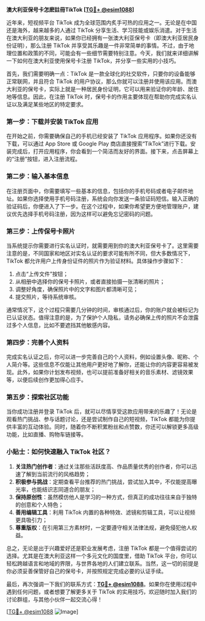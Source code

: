 **澳大利亚保号卡怎麽註冊TikTok [[TG💪+ @esim1088](https://t.me/s/esim1088)]**

近年来，短视频平台 TikTok 成为全球范围内炙手可热的应用之一。无论是在中国还是海外，越来越多的人通过 TikTok 分享生活、学习技能或娱乐消遣。对于生活在澳大利亚的朋友来说，如果你已经拥有一张澳大利亚保号卡（即澳大利亚居民身份证明），那么注册 TikTok 并享受其乐趣是一件非常简单的事情。不过，由于地理位置和政策的不同，可能会有一些细节需要特别注意。今天，我们就来详细讲解一下如何在澳大利亚使用保号卡注册 TikTok，并分享一些实用的小技巧。

首先，我们需要明确一点：TikTok 是一款全球化的社交软件，只要你的设备能够正常联网，并且符合 TikTok 的用户协议，那么你就可以注册并使用该应用。而澳大利亚的保号卡，实际上就是一种居民身份证明，它可以用来验证你的年龄、居住地等信息。因此，在注册 TikTok 时，保号卡的作用主要体现在帮助你完成实名认证以及满足某些地区的特定要求。

### **第一步：下载并安装 TikTok 应用**
在开始之前，你需要确保自己的手机已经安装了 TikTok 应用程序。如果你还没有下载，可以通过 App Store 或 Google Play 商店直接搜索“TikTok”进行下载。安装完成后，打开应用程序，你会看到一个简洁而友好的界面。接下来，点击屏幕上的“注册”按钮，进入注册流程。

### **第二步：输入基本信息**
在注册页面中，你需要填写一些基本的信息，包括你的手机号码或者电子邮件地址。如果你选择使用手机号码注册，系统会向你发送一条验证码短信。输入正确的验证码后，你便进入了下一步。在这个过程中，如果你希望更方便地管理账户，建议优先选择手机号码注册，因为这样可以避免忘记密码的问题。

### **第三步：上传保号卡照片**
当系统提示你需要进行实名认证时，就需要用到你的澳大利亚保号卡了。这里需要注意的是，不同国家和地区对实名认证的要求可能有所不同，但大多数情况下，TikTok 都允许用户上传身份证件的照片作为验证材料。具体操作步骤如下：

1. 点击“上传文件”按钮；
2. 从相册中选择你的保号卡照片，或者直接拍摄一张清晰的照片；
3. 调整好角度，确保照片中的文字和图片都清晰可见；
4. 提交照片，等待系统审核。

通常情况下，这个过程只需要几分钟的时间，审核通过后，你的账户就会被标记为已认证状态。值得注意的是，为了保护个人隐私，请务必确保上传的照片不会泄露过多个人信息，比如不要遮挡其他敏感内容。

### **第四步：完善个人资料**
完成实名认证之后，你可以进一步完善自己的个人资料，例如设置头像、昵称、个人简介等。这些信息不仅能让其他用户更好地了解你，还能让你的内容更容易被发现。此外，如果你计划发布视频，也可以提前准备好相关的音乐素材、滤镜效果等，以便后续创作更加得心应手。

### **第五步：探索社区功能**
当你成功注册并登录 TikTok 后，就可以尽情享受这款应用带来的乐趣了！无论是观看热门挑战、参与话题讨论，还是尝试制作自己的短视频，TikTok 都能为你提供丰富的互动体验。同时，随着你不断积累粉丝和点赞数，你还可以解锁更多高级功能，比如直播、购物车链接等。

### **小贴士：如何快速融入 TikTok 社区？**
1. **关注热门创作者**：通过关注那些活跃度高、作品质量优秀的创作者，你可以迅速了解到当前流行的风格趋势；
2. **积极参与挑战**：定期查看平台推荐的热门挑战，尝试加入其中，不仅能提高曝光率，也能结识志同道合的朋友；
3. **保持原创性**：虽然模仿他人是学习的一种方式，但真正的成功往往来自于独特的创意和个人特色；
4. **善用编辑工具**：利用 TikTok 内置的各种特效、滤镜和剪辑工具，可以让视频更具吸引力；
5. **尊重版权**：在引用第三方素材时，一定要遵守相关法律法规，避免侵犯他人权益。

总之，无论是出于兴趣爱好还是职业发展考虑，注册 TikTok 都是一个值得尝试的选择。尤其是在澳大利亚这样一个多元文化的国度里，借助 TikTok 平台，你可以轻松跨越语言和地域的界限，与世界各地的人们建立联系。当然，这一切的前提是你必须妥善保管好自己的保号卡，并按照规定完成必要的认证手续。

最后，再次强调一下我们的联系方式：**[TG💪+ @esim1088](https://t.me/s/esim1088)**。如果你在使用过程中遇到任何问题，或者想要了解更多关于 TikTok 的实用技巧，欢迎随时加入我们的讨论群组，与其他小伙伴一起交流心得！

[[TG💪+ @esim1088](https://t.me/s/esim1088) ![Image](https://i.postimg.cc/4NQfJmqS/Snipaste-2025-05-13-00-14-12.png)]
